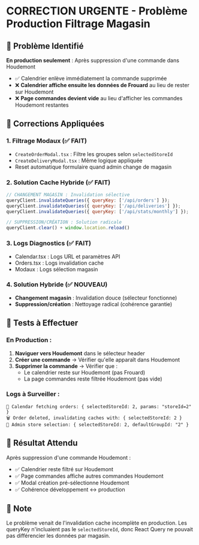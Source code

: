 # CORRECTION URGENTE - Problème Production Filtrage Magasin

## 🚨 Problème Identifié

**En production seulement** : Après suppression d'une commande dans Houdemont
- ✅ Calendrier enlève immédiatement la commande supprimée  
- ❌ **Calendrier affiche ensuite les données de Frouard** au lieu de rester sur Houdemont
- ❌ **Page commandes devient vide** au lieu d'afficher les commandes Houdemont restantes

## 🔧 Corrections Appliquées

### 1. Filtrage Modaux (✅ FAIT)
- `CreateOrderModal.tsx` : Filtre les groupes selon `selectedStoreId`
- `CreateDeliveryModal.tsx` : Même logique appliquée
- Reset automatique formulaire quand admin change de magasin

### 2. Solution Cache Hybride (✅ FAIT)
```javascript
// CHANGEMENT MAGASIN : Invalidation sélective
queryClient.invalidateQueries({ queryKey: ['/api/orders'] });
queryClient.invalidateQueries({ queryKey: ['/api/deliveries'] });
queryClient.invalidateQueries({ queryKey: ['/api/stats/monthly'] });

// SUPPRESSION/CRÉATION : Solution radicale
queryClient.clear() + window.location.reload()
```

### 3. Logs Diagnostics (✅ FAIT)
- Calendar.tsx : Logs URL et paramètres API
- Orders.tsx : Logs invalidation cache
- Modaux : Logs sélection magasin

### 4. Solution Hybride (✅ NOUVEAU)
- **Changement magasin** : Invalidation douce (sélecteur fonctionne)
- **Suppression/création** : Nettoyage radical (cohérence garantie)

## 🧪 Tests à Effectuer

### En Production :
1. **Naviguer vers Houdemont** dans le sélecteur header
2. **Créer une commande** → Vérifier qu'elle apparaît dans Houdemont
3. **Supprimer la commande** → Vérifier que :
   - Le calendrier reste sur Houdemont (pas Frouard)
   - La page commandes reste filtrée Houdemont (pas vide)

### Logs à Surveiller :
```
📅 Calendar fetching orders: { selectedStoreId: 2, params: "storeId=2" }
🗑️ Order deleted, invalidating caches with: { selectedStoreId: 2 }
🏪 Admin store selection: { selectedStoreId: 2, defaultGroupId: "2" }
```

## 🎯 Résultat Attendu

Après suppression d'une commande Houdemont :
- ✅ Calendrier reste filtré sur Houdemont  
- ✅ Page commandes affiche autres commandes Houdemont
- ✅ Modal création pré-sélectionne Houdemont
- ✅ Cohérence développement ↔ production

## 📝 Note

Le problème venait de l'invalidation cache incomplète en production. Les queryKey n'incluaient pas le `selectedStoreId`, donc React Query ne pouvait pas différencier les données par magasin.